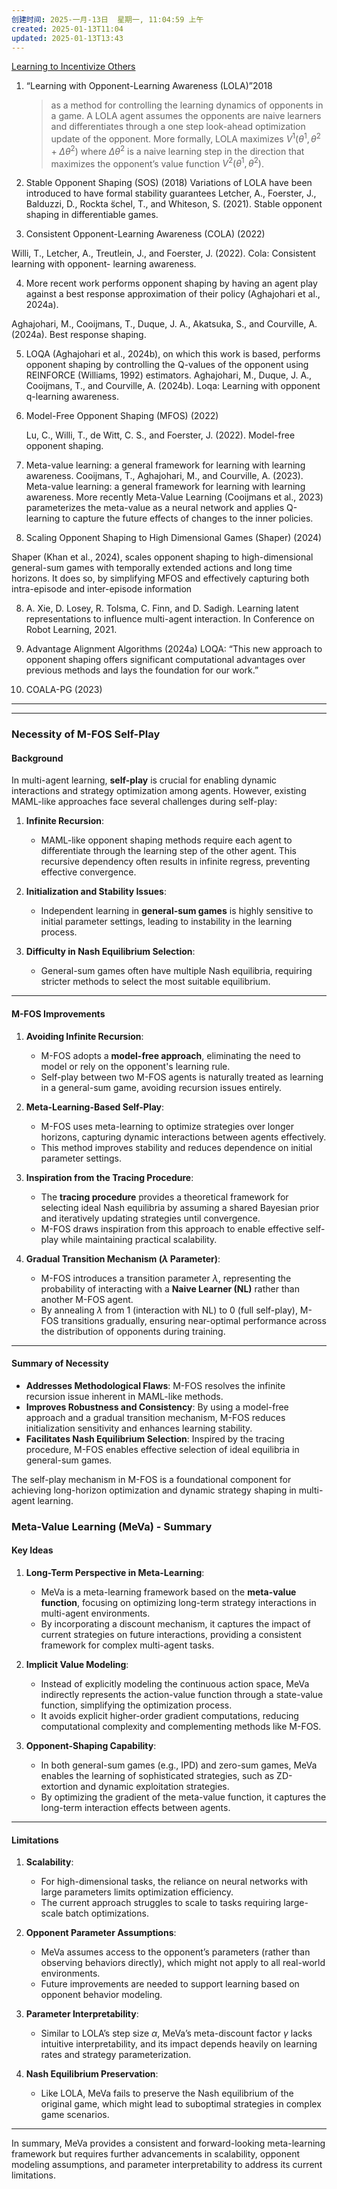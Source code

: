 ```yaml
---
创建时间: 2025-一月-13日  星期一, 11:04:59 上午
created: 2025-01-13T11:04
updated: 2025-01-13T13:43
---
```






[Learning to Incentivize Others](https://zhuanlan.zhihu.com/p/150688960)

1. “Learning with Opponent-Learning Awareness (LOLA)”2018
   >as a method for controlling the learning dynamics of opponents in a game.
   >A LOLA agent assumes the opponents are naive learners and differentiates through a one step look-ahead optimization update of the opponent. More formally, LOLA maximizes $V^1(\theta^1, \theta^2 + \Delta\theta^2)$ where $\Delta\theta^2$ is a naive learning step in the direction that maximizes the opponent’s value function $V^2(\theta^1, \theta^2)$. 
   
2. Stable Opponent Shaping (SOS) (2018)
Variations of LOLA have been introduced to have formal stability guarantees
Letcher, A., Foerster, J., Balduzzi, D., Rockta ̈schel, T., and Whiteson, S. (2021). Stable opponent shaping in differentiable games.

3. Consistent Opponent-Learning Awareness (COLA) (2022)

Willi, T., Letcher, A., Treutlein, J., and Foerster, J. (2022). Cola: Consistent learning with opponent- learning awareness.

4. More recent work performs opponent shaping by having an agent play against a best response approximation of their policy (Aghajohari et al., 2024a). 

Aghajohari, M., Cooijmans, T., Duque, J. A., Akatsuka, S., and Courville, A. (2024a). Best response shaping.

5. LOQA (Aghajohari et al., 2024b), on which this work is based, performs opponent shaping by controlling the Q-values of the opponent using REINFORCE (Williams, 1992) estimators.
Aghajohari, M., Duque, J. A., Cooijmans, T., and Courville, A. (2024b). Loqa: Learning with opponent q-learning awareness.


4. Model-Free Opponent Shaping (MFOS) (2022)
   
   Lu, C., Willi, T., de Witt, C. S., and Foerster, J. (2022). Model-free opponent shaping.

5. Meta-value learning: a general framework for learning with learning awareness.
Cooijmans, T., Aghajohari, M., and Courville, A. (2023). Meta-value learning: a general framework for learning with learning awareness.
More recently Meta-Value Learning (Cooijmans et al., 2023) parameterizes the meta-value as a neural network and applies Q-learning to capture the future effects of changes to the inner policies. 




7. Scaling Opponent Shaping to High Dimensional Games (Shaper) (2024)
   
Shaper (Khan et al., 2024), scales opponent shaping to high-dimensional general-sum games with temporally extended actions and long time horizons. It does so, by simplifying MFOS and effectively capturing both intra-episode and inter-episode information

  8.  A. Xie, D. Losey, R. Tolsma, C. Finn, and D. Sadigh. Learning latent representations to influence multi-agent interaction. In Conference on Robot Learning, 2021.
   
1. Advantage Alignment Algorithms (2024a)
LOQA: “This new approach to opponent shaping offers significant computational advantages over previous methods and lays the foundation for our work.” 


9. COALA-PG (2023)
---
---


### **Necessity of M-FOS Self-Play**

#### **Background**
In multi-agent learning, **self-play** is crucial for enabling dynamic interactions and strategy optimization among agents. However, existing MAML-like approaches face several challenges during self-play:

1. **Infinite Recursion**:
   - MAML-like opponent shaping methods require each agent to differentiate through the learning step of the other agent. This recursive dependency often results in infinite regress, preventing effective convergence.

2. **Initialization and Stability Issues**:
   - Independent learning in **general-sum games** is highly sensitive to initial parameter settings, leading to instability in the learning process.

3. **Difficulty in Nash Equilibrium Selection**:
   - General-sum games often have multiple Nash equilibria, requiring stricter methods to select the most suitable equilibrium.

---

#### **M-FOS Improvements**
1. **Avoiding Infinite Recursion**:
   - M-FOS adopts a **model-free approach**, eliminating the need to model or rely on the opponent's learning rule.
   - Self-play between two M-FOS agents is naturally treated as learning in a general-sum game, avoiding recursion issues entirely.

2. **Meta-Learning-Based Self-Play**:
   - M-FOS uses meta-learning to optimize strategies over longer horizons, capturing dynamic interactions between agents effectively.
   - This method improves stability and reduces dependence on initial parameter settings.

3. **Inspiration from the Tracing Procedure**:
   - The **tracing procedure** provides a theoretical framework for selecting ideal Nash equilibria by assuming a shared Bayesian prior and iteratively updating strategies until convergence.
   - M-FOS draws inspiration from this approach to enable effective self-play while maintaining practical scalability.

4. **Gradual Transition Mechanism ($\lambda$ Parameter)**:
   - M-FOS introduces a transition parameter $\lambda$, representing the probability of interacting with a **Naive Learner (NL)** rather than another M-FOS agent.
   - By annealing $\lambda$ from 1 (interaction with NL) to 0 (full self-play), M-FOS transitions gradually, ensuring near-optimal performance across the distribution of opponents during training.

---

#### **Summary of Necessity**
- **Addresses Methodological Flaws**: M-FOS resolves the infinite recursion issue inherent in MAML-like methods.
- **Improves Robustness and Consistency**: By using a model-free approach and a gradual transition mechanism, M-FOS reduces initialization sensitivity and enhances learning stability.
- **Facilitates Nash Equilibrium Selection**: Inspired by the tracing procedure, M-FOS enables effective selection of ideal equilibria in general-sum games.

The self-play mechanism in M-FOS is a foundational component for achieving long-horizon optimization and dynamic strategy shaping in multi-agent learning.



### **Meta-Value Learning (MeVa) - Summary**

#### **Key Ideas**
1. **Long-Term Perspective in Meta-Learning**:
   - MeVa is a meta-learning framework based on the **meta-value function**, focusing on optimizing long-term strategy interactions in multi-agent environments.
   - By incorporating a discount mechanism, it captures the impact of current strategies on future interactions, providing a consistent framework for complex multi-agent tasks.

2. **Implicit Value Modeling**:
   - Instead of explicitly modeling the continuous action space, MeVa indirectly represents the action-value function through a state-value function, simplifying the optimization process.
   - It avoids explicit higher-order gradient computations, reducing computational complexity and complementing methods like M-FOS.

3. **Opponent-Shaping Capability**:
   - In both general-sum games (e.g., IPD) and zero-sum games, MeVa enables the learning of sophisticated strategies, such as ZD-extortion and dynamic exploitation strategies.
   - By optimizing the gradient of the meta-value function, it captures the long-term interaction effects between agents.

---

#### **Limitations**
1. **Scalability**:
   - For high-dimensional tasks, the reliance on neural networks with large parameters limits optimization efficiency.
   - The current approach struggles to scale to tasks requiring large-scale batch optimizations.

2. **Opponent Parameter Assumptions**:
   - MeVa assumes access to the opponent’s parameters (rather than observing behaviors directly), which might not apply to all real-world environments.
   - Future improvements are needed to support learning based on opponent behavior modeling.

3. **Parameter Interpretability**:
   - Similar to LOLA’s step size $\alpha$, MeVa’s meta-discount factor $\gamma$ lacks intuitive interpretability, and its impact depends heavily on learning rates and strategy parameterization.

4. **Nash Equilibrium Preservation**:
   - Like LOLA, MeVa fails to preserve the Nash equilibrium of the original game, which might lead to suboptimal strategies in complex game scenarios.

---

In summary, MeVa provides a consistent and forward-looking meta-learning framework but requires further advancements in scalability, opponent modeling assumptions, and parameter interpretability to address its current limitations.